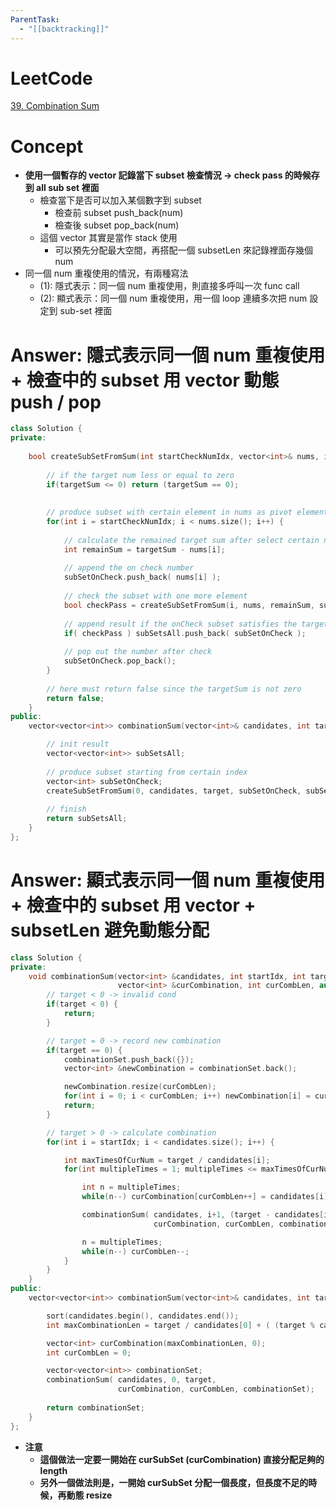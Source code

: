```yaml
---
ParentTask:
  - "[[backtracking]]"
---
```


# LeetCode
[39. Combination Sum](https://leetcode.com/problems/combination-sum/)

# Concept
- **使用一個暫存的 vector 記錄當下 subset 檢查情況 -> check pass 的時候存到 all sub set 裡面**
	- 檢查當下是否可以加入某個數字到 subset
		- 檢查前 subset push_back(num)
		- 檢查後 subset pop_back(num)
	- 這個 vector 其實是當作 stack 使用
		- 可以預先分配最大空間，再搭配一個 subsetLen 來記錄裡面存幾個 num
- 同一個 num 重複使用的情況，有兩種寫法
	- (1): 隱式表示：同一個 num 重複使用，則直接多呼叫一次 func call
	- (2): 顯式表示：同一個 num 重複使用，用一個 loop 連續多次把 num 設定到 sub-set 裡面
# Answer: 隱式表示同一個 num 重複使用 + 檢查中的 subset 用 vector 動態 push / pop
```Cpp
class Solution {
private:
    
    bool createSubSetFromSum(int startCheckNumIdx, vector<int>& nums, int targetSum, vector<int>& subSetOnCheck, vector<vector<int>>& subSetsAll) {
    
        // if the target num less or equal to zero
        if(targetSum <= 0) return (targetSum == 0);
        
        
        // produce subset with certain element in nums as pivot element
        for(int i = startCheckNumIdx; i < nums.size(); i++) {
        
            // calculate the remained target sum after select certain num
            int remainSum = targetSum - nums[i];
        
            // append the on check number
            subSetOnCheck.push_back( nums[i] );
            
            // check the subset with one more element
            bool checkPass = createSubSetFromSum(i, nums, remainSum, subSetOnCheck, subSetsAll);
            
            // append result if the onCheck subset satisfies the target sum
            if( checkPass ) subSetsAll.push_back( subSetOnCheck );
            
            // pop out the number after check
            subSetOnCheck.pop_back();
        }
        
        // here must return false since the targetSum is not zero
        return false;
    }
public:
    vector<vector<int>> combinationSum(vector<int>& candidates, int target) {

        // init result
        vector<vector<int>> subSetsAll;
        
        // produce subset starting from certain index
        vector<int> subSetOnCheck;
        createSubSetFromSum(0, candidates, target, subSetOnCheck, subSetsAll);
        
        // finish
        return subSetsAll;
    }
};
``` 

# Answer: 顯式表示同一個 num 重複使用 + 檢查中的 subset 用 vector + subsetLen 避免動態分配
```Cpp
class Solution {
private:
    void combinationSum(vector<int> &candidates, int startIdx, int target, 
                        vector<int> &curCombination, int curCombLen, auto &combinationSet) {
        // target < 0 -> invalid cond
        if(target < 0) {
            return;
        }

        // target = 0 -> record new combination
        if(target == 0) {
            combinationSet.push_back({});
            vector<int> &newCombination = combinationSet.back();

            newCombination.resize(curCombLen);
            for(int i = 0; i < curCombLen; i++) newCombination[i] = curCombination[i];
            return;
        }

        // target > 0 -> calculate combination
        for(int i = startIdx; i < candidates.size(); i++) {

            int maxTimesOfCurNum = target / candidates[i];
            for(int multipleTimes = 1; multipleTimes <= maxTimesOfCurNum; multipleTimes++) {

                int n = multipleTimes;
                while(n--) curCombination[curCombLen++] = candidates[i];

                combinationSum( candidates, i+1, (target - candidates[i] * multipleTimes), 
                                curCombination, curCombLen, combinationSet);

                n = multipleTimes;
                while(n--) curCombLen--;
            }
        }
    }
public:
    vector<vector<int>> combinationSum(vector<int>& candidates, int target) {

        sort(candidates.begin(), candidates.end());
        int maxCombinationLen = target / candidates[0] + ( (target % candidates[0]) ? (1) : (0) );

        vector<int> curCombination(maxCombinationLen, 0);
        int curCombLen = 0;

        vector<vector<int>> combinationSet;
        combinationSum( candidates, 0, target, 
                        curCombination, curCombLen, combinationSet);
        
        return combinationSet;
    }
};
```
- **注意**
	- **這個做法一定要一開始在 curSubSet (curCombination) 直接分配足夠的 length**
	- **另外一個做法則是，一開始 curSubSet 分配一個長度，但長度不足的時候，再動態 resize**